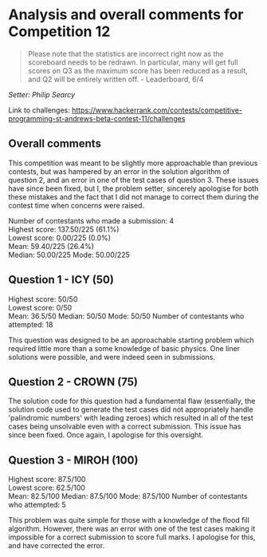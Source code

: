 # Analysis and overall comments for Competition 12

> Please note that the statistics are incorrect right now as the scoreboard needs to be redrawn. In particular, many will get full scores on Q3 as the maximum score has been reduced as a result, and Q2 will be entirely written off. - Leaderboard, 6/4

*Setter: Philip Searcy*

Link to challenges: https://www.hackerrank.com/contests/competitive-programming-st-andrews-beta-contest-11/challenges

## Overall comments

This competition was meant to be slightly more approachable than previous
contests, but was hampered by an error in the solution algorithm of
question 2, and an error in one of the test cases of question 3. These
issues have since been fixed, but I, the problem setter, sincerely
apologise for both these mistakes and the fact that I did not
manage to correct them during the contest time when concerns were raised.

Number of contestants who made a submission: 4 <br>
Highest score: 137.50/225 (61.1%)<br>
Lowest score: 0.00/225 (0.0%)<br>
Mean: 59.40/225 (26.4%)<br>
Median: 50.00/225
Mode: 50.00/225

## Question 1 - ICY (50)

Highest score: 50/50 <br>
Lowest score: 0/50 <br>
Mean: 36.5/50
Median: 50/50
Mode: 50/50
Number of contestants who attempted: 18

This question was designed to be an approachable starting problem which required little more than a some knowledge of basic physics. One liner solutions were possible, and were indeed seen in submissions.

## Question 2 - CROWN (75)

The solution code for this question had a fundamental flaw (essentially, the solution code used to generate the test cases did not appropriately handle 'palindromic numbers' with leading zeroes) which resulted in all of the test cases being unsolvable even with a correct submission. This issue has since been fixed. Once again, I apologise for this oversight.

## Question 3 - MIROH (100)

Highest score: 87.5/100 <br>
Lowest score: 62.5/100 <br>
Mean: 82.5/100
Median: 87.5/100
Mode: 87.5/100
Number of contestants who attempted: 5

This problem was quite simple for those with a knowledge of the flood
fill algorithm. However, there was an error with one of the test cases
making it impossible for a correct submission to score full marks. I
apologise for this, and have corrected the error.
